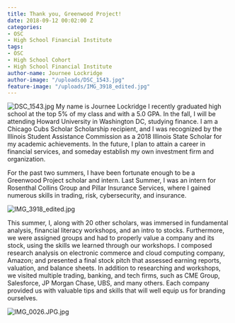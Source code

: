 ```yaml
---
title: Thank you, Greenwood Project!
date: 2018-09-12 00:02:00 Z
categories:
- OSC
- High School Financial Institute
tags:
- OSC
- High School Cohort
- High School Financial Institute
author-name: Journee Lockridge
author-image: "/uploads/DSC_1543.jpg"
feature-image: "/uploads/IMG_3918_edited.jpg"
---
```


![DSC_1543.jpg](/uploads/DSC_1543.jpg) My name is Journee Lockridge I recently graduated high school at the top 5% of my class and with a 5.0 GPA. In the fall, I will be attending Howard University in Washington DC, studying finance.  I am a Chicago Cubs Scholar Scholarship recipient, and I was recognized by the Illinois Student Assistance Commission as a 2018 Illinois State Scholar for my academic achievements. In the future, I plan to attain a career in financial services, and someday establish my own investment firm and organization.

For the past two summers, I have been fortunate enough to be a Greenwood Project scholar and intern. Last Summer, I was an intern for Rosenthal Collins Group and Pillar Insurance Services, where I gained numerous skills in trading, risk, cybersecurity, and insurance.

![IMG_3918_edited.jpg](/uploads/IMG_3918_edited.jpg)

This summer, I, along with 20 other scholars, was immersed in fundamental analysis, financial literacy workshops, and an intro to stocks. Furthermore, we were assigned groups and had to properly value a company and its stock, using the skills we learned through our workshops. I composed research analysis on electronic commerce and cloud computing company, Amazon; and presented a final stock pitch that assessed earning reports, valuation, and balance sheets. In addition to researching and workshops, we visited multiple trading, banking, and tech firms, such as CME Group, Salesforce, JP Morgan Chase, UBS, and many others. Each company provided us with valuable tips and skills that will well equip us for branding ourselves.

![IMG_0026.JPG.jpg](/uploads/IMG_0026.JPG.jpg)

